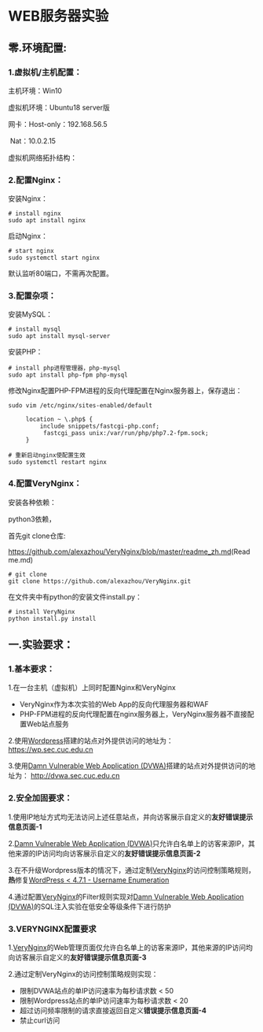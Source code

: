 # WEB服务器实验

## 零.环境配置:

### 1.虚拟机/主机配置：

主机环境：Win10

虚拟机环境：Ubuntu18 server版

网卡：Host-only：192.168.56.5

​            Nat：10.0.2.15

虚拟机网络拓扑结构：



### 2.配置Nginx：

安装Nginx：

```shell
# install nginx
sudo apt install nginx
```

启动Nginx：

```shell
# start nginx 
sudo systemctl start nginx
```

默认监听80端口，不需再次配置。

### 3.配置杂项：

安装MySQL：

```shell
# install mysql
sudo apt install mysql-server
```

安装PHP：

```shell
# install php进程管理器，php-mysql
sudo apt install php-fpm php-mysql
```

修改Nginx配置PHP-FPM进程的反向代理配置在Nginx服务器上，保存退出：

```shell
sudo vim /etc/nginx/sites-enabled/default

     location ~ \.php$ {
         include snippets/fastcgi-php.conf;
          fastcgi_pass unix:/var/run/php/php7.2-fpm.sock;
     }
```

```shell
# 重新启动nginx使配置生效
sudo systemctl restart nginx
```

### 4.配置VeryNginx：

安装各种依赖：

python3依赖，

首先git clone仓库:

<https://github.com/alexazhou/VeryNginx/blob/master/readme_zh.md>(Readme.md)

```shell
# git clone
git clone https://github.com/alexazhou/VeryNginx.git
```

在文件夹中有python的安装文件install.py：

```shell
# install VeryNginx
python install.py install
```



## 一.实验要求：

### 1.基本要求：

1.在一台主机（虚拟机）上同时配置Nginx和VeryNginx

- VeryNginx作为本次实验的Web App的反向代理服务器和WAF
- PHP-FPM进程的反向代理配置在nginx服务器上，VeryNginx服务器不直接配置Web站点服务

2.使用[Wordpress](https://wordpress.org/)搭建的站点对外提供访问的地址为： https://wp.sec.cuc.edu.cn

3.使用[Damn Vulnerable Web Application (DVWA)](http://www.dvwa.co.uk/)搭建的站点对外提供访问的地址为： http://dvwa.sec.cuc.edu.cn

### 2.安全加固要求：

1.使用IP地址方式均无法访问上述任意站点，并向访客展示自定义的**友好错误提示信息页面-1**

2.[Damn Vulnerable Web Application (DVWA)](http://www.dvwa.co.uk/)只允许白名单上的访客来源IP，其他来源的IP访问均向访客展示自定义的**友好错误提示信息页面-2**

3.在不升级Wordpress版本的情况下，通过定制[VeryNginx](https://github.com/alexazhou/VeryNginx)的访问控制策略规则，**热**修复[WordPress < 4.7.1 - Username Enumeration](https://www.exploit-db.com/exploits/41497/)

4.通过配置[VeryNginx](https://github.com/alexazhou/VeryNginx)的Filter规则实现对[Damn Vulnerable Web Application (DVWA)](http://www.dvwa.co.uk/)的SQL注入实验在低安全等级条件下进行防护

### 3.VERYNGINX配置要求

1.[VeryNginx](https://github.com/alexazhou/VeryNginx)的Web管理页面仅允许白名单上的访客来源IP，其他来源的IP访问均向访客展示自定义的**友好错误提示信息页面-3**

2.通过定制VeryNginx的访问控制策略规则实现：

- 限制DVWA站点的单IP访问速率为每秒请求数 < 50
- 限制Wordpress站点的单IP访问速率为每秒请求数 < 20
- 超过访问频率限制的请求直接返回自定义**错误提示信息页面-4**
- 禁止curl访问





